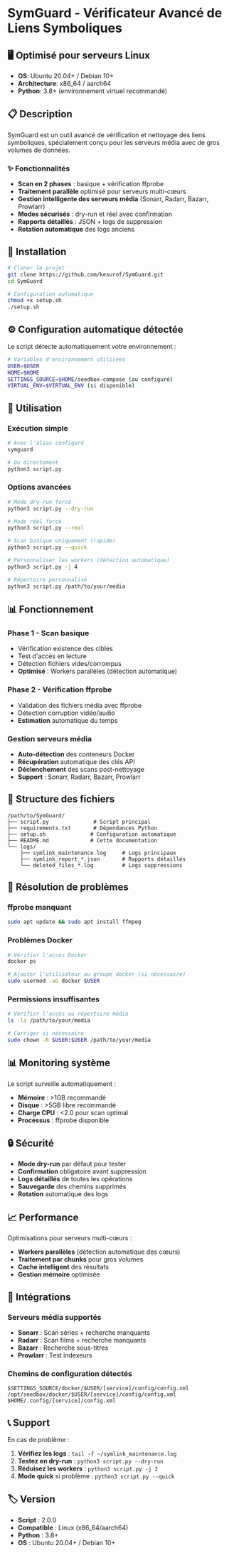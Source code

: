 # SymGuard - Vérificateur Avancé de Liens Symboliques

## 🖥️ Optimisé pour serveurs Linux
- **OS**: Ubuntu 20.04+ / Debian 10+
- **Architecture**: x86_64 / aarch64
- **Python**: 3.8+ (environnement virtuel recommandé)

## 📋 Description

SymGuard est un outil avancé de vérification et nettoyage des liens symboliques, spécialement conçu pour les serveurs média avec de gros volumes de données.

### ✨ Fonctionnalités

- **Scan en 2 phases** : basique + vérification ffprobe
- **Traitement parallèle** optimisé pour serveurs multi-cœurs
- **Gestion intelligente des serveurs média** (Sonarr, Radarr, Bazarr, Prowlarr)
- **Modes sécurisés** : dry-run et réel avec confirmation
- **Rapports détaillés** : JSON + logs de suppression
- **Rotation automatique** des logs anciens

## 🚀 Installation

```bash
# Cloner le projet
git clone https://github.com/kesurof/SymGuard.git
cd SymGuard

# Configuration automatique
chmod +x setup.sh
./setup.sh
```

## ⚙️ Configuration automatique détectée

Le script détecte automatiquement votre environnement :

```bash
# Variables d'environnement utilisées
USER=$USER
HOME=$HOME
SETTINGS_SOURCE=$HOME/seedbox-compose (ou configuré)
VIRTUAL_ENV=$VIRTUAL_ENV (si disponible)
```

## 🎯 Utilisation

### Exécution simple
```bash
# Avec l'alias configuré
symguard

# Ou directement
python3 script.py
```

### Options avancées
```bash
# Mode dry-run forcé
python3 script.py --dry-run

# Mode réel forcé
python3 script.py --real

# Scan basique uniquement (rapide)
python3 script.py --quick

# Personnaliser les workers (détection automatique)
python3 script.py -j 4

# Répertoire personnalisé
python3 script.py /path/to/your/media
```

## 📊 Fonctionnement

### Phase 1 - Scan basique
- Vérification existence des cibles
- Test d'accès en lecture
- Détection fichiers vides/corrompus
- **Optimisé** : Workers parallèles (détection automatique)

### Phase 2 - Vérification ffprobe
- Validation des fichiers média avec ffprobe
- Détection corruption vidéo/audio
- **Estimation** automatique du temps

### Gestion serveurs média
- **Auto-détection** des conteneurs Docker
- **Récupération** automatique des clés API
- **Déclenchement** des scans post-nettoyage
- **Support** : Sonarr, Radarr, Bazarr, Prowlarr

## 📁 Structure des fichiers

```
/path/to/SymGuard/
├── script.py              # Script principal
├── requirements.txt       # Dépendances Python
├── setup.sh              # Configuration automatique
├── README.md             # Cette documentation
└── logs/
    ├── symlink_maintenance.log     # Logs principaux
    ├── symlink_report_*.json       # Rapports détaillés
    └── deleted_files_*.log         # Logs suppressions
```

## 🔧 Résolution de problèmes

### ffprobe manquant
```bash
sudo apt update && sudo apt install ffmpeg
```

### Problèmes Docker
```bash
# Vérifier l'accès Docker
docker ps

# Ajouter l'utilisateur au groupe docker (si nécessaire)
sudo usermod -aG docker $USER
```

### Permissions insuffisantes
```bash
# Vérifier l'accès au répertoire média
ls -la /path/to/your/media

# Corriger si nécessaire
sudo chown -R $USER:$USER /path/to/your/media
```

## 📊 Monitoring système

Le script surveille automatiquement :
- **Mémoire** : >1GB recommandé
- **Disque** : >5GB libre recommandé  
- **Charge CPU** : <2.0 pour scan optimal
- **Processus** : ffprobe disponible

## 🔒 Sécurité

- **Mode dry-run** par défaut pour tester
- **Confirmation** obligatoire avant suppression
- **Logs détaillés** de toutes les opérations
- **Sauvegarde** des chemins supprimés
- **Rotation** automatique des logs

## 📈 Performance

Optimisations pour serveurs multi-cœurs :
- **Workers parallèles** (détection automatique des cœurs)
- **Traitement par chunks** pour gros volumes
- **Cache intelligent** des résultats
- **Gestion mémoire** optimisée

## 🔗 Intégrations

### Serveurs média supportés
- **Sonarr** : Scan séries + recherche manquants
- **Radarr** : Scan films + recherche manquants  
- **Bazarr** : Recherche sous-titres
- **Prowlarr** : Test indexeurs

### Chemins de configuration détectés
```
$SETTINGS_SOURCE/docker/$USER/[service]/config/config.xml
/opt/seedbox/docker/$USER/[service]/config/config.xml
$HOME/.config/[service]/config.xml
```

## 📞 Support

En cas de problème :

1. **Vérifiez les logs** : `tail -f ~/symlink_maintenance.log`
2. **Testez en dry-run** : `python3 script.py --dry-run`
3. **Réduisez les workers** : `python3 script.py -j 2`
4. **Mode quick** si problème : `python3 script.py --quick`

## 🏷️ Version

- **Script** : 2.0.0
- **Compatible** : Linux (x86_64/aarch64)
- **Python** : 3.8+
- **OS** : Ubuntu 20.04+ / Debian 10+

